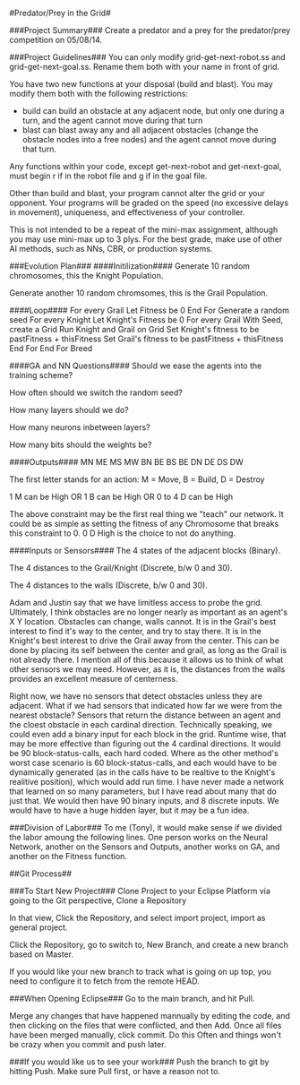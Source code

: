 #Predator/Prey in the Grid#

###Project Summary###
Create a predator and a prey for the predator/prey competition on 05/08/14.

###Project Guidelines###
You can only modify grid-get-next-robot.ss and grid-get-next-goal.ss. Rename them both with your
name in front of grid.

You have two new functions at your disposal (build and blast). You may modify them both with the
following restrictions:
- build can build an obstacle at any adjacent node, but only one during a turn, and the agent
cannot move during that turn
- blast can blast away any and all adjacent obstacles (change the obstacle nodes into a free nodes)
and the agent cannot move during that turn.

Any functions within your code, except get-next-robot and get-next-goal, must begin r if in the
robot file and g if in the goal file.

Other than build and blast, your program cannot alter the grid or your opponent. Your programs will
be graded on the speed (no excessive delays in movement), uniqueness, and effectiveness of your
controller.

This is not intended to be a repeat of the mini-max assignment, although you may use mini-max up to
3 plys. For the best grade, make use of other AI methods, such as NNs, CBR, or production systems.

###Evolution Plan###
####Initilization####
Generate 10 random chromosomes, this the Knight Population.

Generate another 10 random chromsomes, this is the Grail Population.

####Loop####
	For every Grail
		Let Fitness be 0
	End For
	Generate a random seed
	For every Knight
		Let Knight's Fitness be 0
		For every Grail
			With Seed, create a Grid
			Run Knight and Grail on Grid
			Set Knight's fitness to be pastFitness + thisFitness
			Set Grail's fitness to be pastFitness + thisFitness
		End For
	End For
	Breed

####GA and NN Questions####
Should we ease the agents into the training scheme?

How often should we switch the random seed?

How many layers should we do?

How many neurons inbetween layers?

How many bits should the weights be?

####Outputs####
MN ME MS MW BN BE BS BE DN DE DS DW

The first letter stands for an action: M = Move, B = Build, D = Destroy

1 M can be High OR 1 B can be High OR 0 to 4 D can be High

The above constraint may be the first real thing we "teach" our network. It could be as simple as setting the fitness of any Chromosome that breaks this constraint to 0. 0 D High is the choice to not do anything.

####Inputs or Sensors####
The 4 states of the adjacent blocks (Binary).

The 4 distances to the Grail/Knight (Discrete, b/w 0 and 30).

The 4 distances to the walls (Discrete, b/w 0 and 30).

Adam and Justin say that we have limitless access to probe the grid. Ultimately, I think obstacles are no longer nearly as important as an agent's X Y location. Obstacles can change, walls cannot. It is in the Grail's best interest to find it's way to the center, and try to stay there. It is in the Knight's best interest to drive the Grail away from the center. This can be done by placing its self between the center and grail, as long as the Grail is not already there. I mention all of this because it allows us to think of what other sensors we may need. However, as it is, the distances from the walls provides an excellent measure of centerness. 

Right now, we have no sensors that detect obstacles unless they are adjacent. What if we had sensors that indicated how far we were from the nearest obstacle? Sensors that return the distance between an agent and the cloest obstacle in each cardinal direction. Technically speaking, we could even add a binary input for each block in the grid. Runtime wise, that may be more effective than figuring out the 4 cardinal directions. It would be 90 block-status-calls, each hard coded. Where as the other method's worst case scenario is 60 block-status-calls, and each would have to be dynamically generated (as in the calls have to be realtive to the Knight's realitive position), which would add run time. I have never made a network that learned on so many parameters, but I have read about many that do just that. We would then have 90 binary inputs, and 8 discrete inputs. We would have to have a huge hidden layer, but it may be a fun idea.

###Division of Labor###
To me (Tony), it would make sense if we divided the labor amoung the following lines. One person works on the Neural Network, another on the Sensors and Outputs, another works on GA, and another on the Fitness function.

##Git Process##

###To Start New Project###
Clone Project to your Eclipse Platform via going to the Git perspective, Clone a Repository

In that view, Click the Repository, and select import project, import as general project.

Click the Repository, go to switch to, New Branch, and create a new branch based on Master.

If you would like your new branch to track what is going on up top, you need to configure it to fetch from the remote HEAD.

###When Opening Eclipse###
Go to the main branch, and hit Pull.

Merge any changes that have happened mannually by editing the code, and then clicking on the files that were conflicted, and then Add. Once all files have been merged manually, click commit. Do this Often and things won't be crazy when you commit and push later.

###If you would like us to see your work###
Push the branch to git by hitting Push. Make sure Pull first, or have a reason not to.

